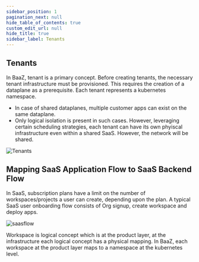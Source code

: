 ```yaml
---
sidebar_position: 1
pagination_next: null
hide_table_of_contents: true
custom_edit_url: null
hide_title: true
sidebar_label: Tenants
---
```


## Tenants

In BaaZ, tenant is a primary concept. Before creating tenants, the necessary tenant infrastructure must be provisioned. This requires the creation of a dataplane as a prerequisite. Each tenant represents a kubernetes namespace.

- In case of shared dataplanes, multiple customer apps can exist on the same dataplane.
- Only logical isolation is present in such cases. However, leveraging certain scheduling strategies, each tenant can have its own phyiscal infrastructure even within a shared SaaS. However, the network will be shared.

<div style={{ textAlign: 'left' }}>
  <img src={require('../../../static/img/ti.png').default} alt="Tenants" style={{ width: '50%', height: 'auto' }} />
</div>

## Mapping SaaS Application Flow to SaaS Backend Flow

In SaaS, subscription plans have a limit on the number of workspaces/projects a user can create, depending upon the plan. A typical SaaS user onboarding flow consists of Org signup, create workspace and deploy apps. 

<div style={{ textAlign: 'left' }}>
  <img src={require('../../../static/img/saasflow.png').default} alt="saasflow" style={{ height: 'auto' }} />
</div>

Workspace is logical concept which is at the product layer, at the infrastructure each logical concept has a physical mapping. In BaaZ, each workspace at the product layer maps to a namespace at the kubernetes level.
